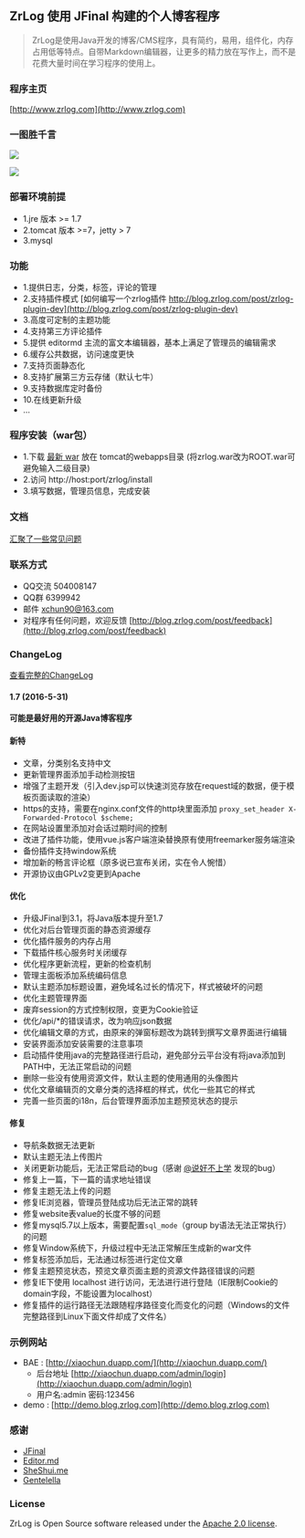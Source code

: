 ## ZrLog 使用 JFinal 构建的个人博客程序

> ZrLog是使用Java开发的博客/CMS程序，具有简约，易用，组件化，内存占用低等特点。自带Markdown编辑器，让更多的精力放在写作上，而不是花费大量时间在学习程序的使用上。

### 程序主页

[http://www.zrlog.com](http://www.zrlog.com)

### 一图胜千言

![](http://static.blog.zrlog.com/attached/image/20170331/20170331202106_594.png)

![](http://static.blog.zrlog.com/attached/image/20170529/20170529193819_945.png)


### 部署环境前提
* 1.jre 版本 >= 1.7
* 2.tomcat 版本 >=7，jetty > 7
* 3.mysql

### 功能
* 1.提供日志，分类，标签，评论的管理
* 2.支持插件模式 [如何编写一个zrlog插件 http://blog.zrlog.com/post/zrlog-plugin-dev](http://blog.zrlog.com/post/zrlog-plugin-dev)
* 3.高度可定制的主题功能
* 4.支持第三方评论插件
* 5.提供 editormd 主流的富文本编辑器，基本上满足了管理员的编辑需求
* 6.缓存公共数据，访问速度更快
* 7.支持页面静态化
* 8.支持扩展第三方云存储（默认七牛）
* 9.支持数据库定时备份
* 10.在线更新升级
* ...

### 程序安装（war包）
* 1.下载 [最新 war](http://dl.zrlog.com/release/zrlog.war) 放在 tomcat的webapps目录 (将zrlog.war改为ROOT.war可避免输入二级目录)
* 2.访问 http://host:port/zrlog/install 
* 3.填写数据，管理员信息，完成安装

### 文档

[汇聚了一些常见问题](https://blog.zrlog.com/post/sort/doc)

### 联系方式
* QQ交流 504008147
* QQ群 6399942
* 邮件 xchun90@163.com
* 对程序有任何问题，欢迎反馈 [http://blog.zrlog.com/post/feedback](http://blog.zrlog.com/post/feedback)

### ChangeLog

[查看完整的ChangeLog](CHANGELOG.md)

#### 1.7 (2016-5-31)
**可能是最好用的开源Java博客程序**

#### 新特
* 文章，分类别名支持中文
* 更新管理界面添加手动检测按钮
* 增强了主题开发（引入dev.jsp可以快速浏览存放在request域的数据，便于模板页面读取的渲染）
* https的支持，需要在nginx.conf文件的http块里面添加 `proxy_set_header X-Forwarded-Protocol $scheme;`
* 在网站设置里添加对会话过期时间的控制
* 改进了插件功能，使用vue.js客户端渲染替换原有使用freemarker服务端渲染
* 备份插件支持window系统
* 增加新的畅言评论框（原多说已宣布关闭，实在令人惋惜）
* 开源协议由GPLv2变更到Apache

#### 优化
* 升级JFinal到3.1，将Java版本提升至1.7
* 优化对后台管理页面的静态资源缓存
* 优化插件服务的内存占用
* 下载插件核心服务时关闭缓存
* 优化程序更新流程，更新的检查机制
* 管理主面板添加系统编码信息
* 默认主题添加标题设置，避免域名过长的情况下，样式被破坏的问题
* 优化主题管理界面
* 废弃session的方式控制权限，变更为Cookie验证
* 优化/api/\*的错误请求，改为响应json数据
* 优化编辑文章的方式，由原来的弹窗标题改为跳转到撰写文章界面进行编辑
* 安装界面添加安装需要的注意事项
* 启动插件使用java的完整路径进行启动，避免部分云平台没有将java添加到PATH中，无法正常启动的问题
* 删除一些没有使用资源文件，默认主题的使用通用的头像图片
* 优化文章编辑页的文章分类的选择框的样式，优化一些其它的样式
* 完善一些页面的i18n，后台管理界面添加主题预览状态的提示

#### 修复
* 导航条数据无法更新
* 默认主题无法上传图片
* 关闭更新功能后，无法正常启动的bug（感谢 [@说好不上学](https://www.weekdragon.cn/) 发现的bug）
* 修复上一篇，下一篇的请求地址错误
* 修复主题无法上传的问题
* 修复IE浏览器，管理员登陆成功后无法正常的跳转
* 修复website表value的长度不够的问题
* 修复mysql5.7以上版本，需要配置`sql_mode`（group by语法无法正常执行）的问题
* 修复Window系统下，升级过程中无法正常解压生成新的war文件
* 修复标签添加后，无法通过标签进行定位文章
* 修复主题预览状态，预览文章页面主题的资源文件路径错误的问题
* 修复IE下使用 localhost 进行访问，无法进行进行登陆（IE限制Cookie的domain字段，不能设置为localhost）
* 修复插件的运行路径无法跟随程序路径变化而变化的问题（Windows的文件完整路径到Linux下面文件却成了文件名）

### 示例网站

* BAE : [http://xiaochun.duapp.com/](http://xiaochun.duapp.com/) 
    * 后台地址 [http://xiaochun.duapp.com/admin/login](http://xiaochun.duapp.com/admin/login) 
    * 用户名:admin 密码:123456
* demo : [http://demo.blog.zrlog.com](http://demo.blog.zrlog.com)

### 感谢

* [JFinal](http://jfinal.com)
* [Editor.md](https://pandao.github.io/editor.md/)
* [SheShui.me](http://sheshui.me)
* [Gentelella](https://github.com/puikinsh/gentelella)

### License

ZrLog is Open Source software released under the [Apache 2.0 license](http://www.apache.org/licenses/LICENSE-2.0.html).